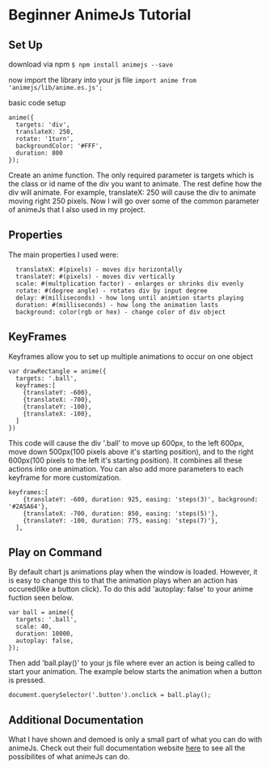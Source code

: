 # Beginner AnimeJs Tutorial

## Set Up

download via npm
```$ npm install animejs --save```

now import the library into your js file
```import anime from 'animejs/lib/anime.es.js';```

basic code setup
```
anime({
  targets: 'div',
  translateX: 250,
  rotate: '1turn',
  backgroundColor: '#FFF',
  duration: 800
});
```
Create an anime function. The only required parameter is targets which is the class or id name of the div you want to animate. The rest define how the div will animate. For example, translateX: 250 will cause the div to animate moving right 250 pixels. Now I will go over some of the common parameter of animeJs that I also used in my project.

## Properties
The main properties I used were:
```
  translateX: #(pixels) - moves div horizontally
  translateY: #(pixels) - moves div vertically
  scale: #(multplication factor) - enlarges or shrinks div evenly
  rotate: #(degree angle) - rotates div by input degree
  delay: #(milliseconds) - how long until animtion starts playing
  duration: #(milliseconds) - how long the animation lasts
  background: color(rgb or hex) - change color of div object
```
  
## KeyFrames
Keyframes allow you to set up multiple animations to occur on one object 
```
var drawRectangle = anime({
  targets: '.ball',
  keyframes:[
    {translateY: -600},
    {translateX: -700},
    {translateY: -100},
    {translateX: -100},
  ]
})
```
This code will cause the div '.ball' to move up 600px, to the left 600px, move down 500px(100 pixels above it's starting position), and to the right 600px(100 pixels to the left it's starting position). It combines all these actions into one animation. You can also add more parameters to each keyframe for more customization.
```
keyframes:[
    {translateY: -600, duration: 925, easing: 'steps(3)', background: '#2A5A64'},
    {translateX: -700, duration: 850, easing: 'steps(5)'},
    {translateY: -100, duration: 775, easing: 'steps(7)'},
  ],
```

## Play on Command
By default chart js animations play when the window is loaded. However, it is easy to change this to that the animation plays when an action has occured(like a button click). To do this add 'autoplay: false' to your anime fuction seen below.
```
var ball = anime({
  targets: '.ball',
  scale: 40,
  duration: 10000,
  autoplay: false,
});
```
Then add 'ball.play()' to your js file where ever an action is being called to start your animation. The example below starts the animation when a button is pressed.
```
document.querySelector('.button').onclick = ball.play();
```

## Additional Documentation
What I have shown and demoed is only a small part of what you can do with animeJs. Check out their full documentation website [here](https://animejs.com/documentation/#CSStransforms) to see all the possibilites of what animeJs can do.

